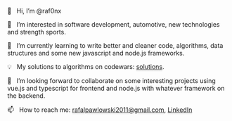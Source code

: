 👋 &nbsp; Hi, I’m @raf0nx

👀 &nbsp; I’m interested in software development, automotive, new technologies and strength sports.

🌱 &nbsp; I’m currently learning to write better and cleaner code, algorithms, data structures and some new javascript and node.js frameworks.

💡 &nbsp; My solutions to algorithms on codewars: [solutions](https://www.codewars.com/users/raf0nx/completed_solutions).

💞️ &nbsp; I’m looking forward to collaborate on some interesting projects using vue.js and typescript for frontend and node.js with whatever framework on the backend.

📫 &nbsp; How to reach me: rafalpawlowski2011@gmail.com, [LinkedIn](https://www.linkedin.com/in/rafa%C5%82-paw%C5%82owski-485b8a1b4/)
